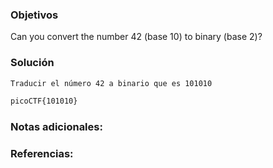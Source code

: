 ### Objetivos 
Can you convert the number 42 (base 10) to binary (base 2)?

### Solución 

``` bash
Traducir el número 42 a binario que es 101010 

picoCTF{101010}
```

### Notas adicionales:



### Referencias:
